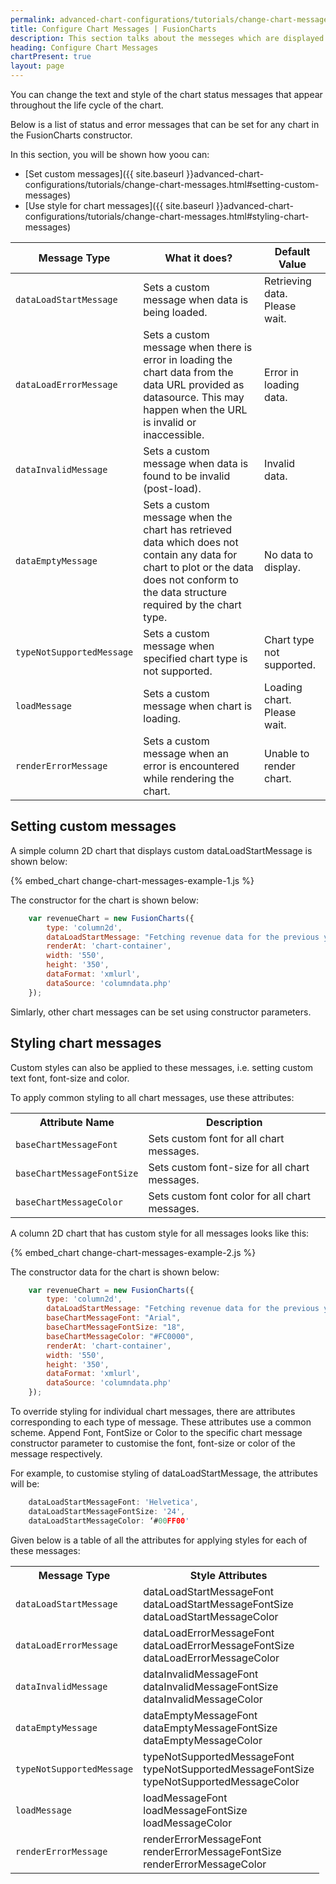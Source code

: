 ```yaml
---
permalink: advanced-chart-configurations/tutorials/change-chart-messages.html
title: Configure Chart Messages | FusionCharts
description: This section talks about the messeges which are displayed at the time of rendering of the chart. You can add cosmetics for those messages as well.
heading: Configure Chart Messages
chartPresent: true
layout: page
---
```


You can change the text and style of the chart status messages that appear throughout the life cycle of the chart.

Below is a list of status and error messages that can be set for any chart in the FusionCharts constructor.

In this section, you will be shown how yoou can:

* [Set custom messages]({{ site.baseurl }}advanced-chart-configurations/tutorials/change-chart-messages.html#setting-custom-messages)
* [Use style for chart messages]({{ site.baseurl }}advanced-chart-configurations/tutorials/change-chart-messages.html#styling-chart-messages)


<table>
    <thead>
  <tr>
    <th>Message Type</th>
    <th>What it does?</th>
    <th>Default Value</th>
  </tr>
</thead>
<tr>
    <td><code>dataLoadStartMessage</code></td>
    <td>Sets a custom message when data is being loaded.</td>
    <td>Retrieving data. Please wait.</td>
  </tr>
  <tr>
    <td><code>dataLoadErrorMessage</code></td>
    <td>Sets a custom message when there is error in loading the chart data from the data URL provided as datasource. This may happen when the URL is invalid or inaccessible.</td>
    <td>Error in loading data.</td>
  </tr>
  <tr>
    <td><code>dataInvalidMessage</code></td>
    <td>Sets a custom message when data is found to be invalid (post-load).</td>
    <td>Invalid data.</td>
  </tr>
  <tr>
    <td><code>dataEmptyMessage</code></td>
    <td>Sets a custom message when the chart has retrieved data which does not contain any data for chart to plot or the data does not conform to the data structure required by the chart type.</td>
    <td>No data to display.</td>
  </tr>
  <tr>
    <td><code>typeNotSupportedMessage</code></td>
    <td>Sets a custom message when specified chart type is not supported.</td>
    <td>Chart type not supported.</td>
  </tr>
  <tr>
    <td><code>loadMessage</code></td>
    <td>Sets a custom message when chart is loading.</td>
    <td>Loading chart. Please wait.</td>
  </tr>
  <tr>
    <td><code>renderErrorMessage</code></td>
    <td>Sets a custom message when an error is encountered while rendering the chart.</td>
    <td>Unable to render chart.</td>
  </tr>
</table>

## Setting custom messages

A simple column 2D chart that displays custom dataLoadStartMessage is shown below:

{% embed_chart change-chart-messages-example-1.js %}

The constructor for the chart is shown below:

```javascript
	var revenueChart = new FusionCharts({
	    type: 'column2d',
	    dataLoadStartMessage: "Fetching revenue data for the previous year",
	    renderAt: 'chart-container',
	    width: '550',
	    height: '350',
	    dataFormat: 'xmlurl',
	    dataSource: 'columndata.php'
	});
```

Simlarly, other chart messages can be set using constructor parameters.

## Styling chart messages

Custom styles can also be applied to these messages, i.e. setting custom text font, font-size and color.

To apply common styling to all chart messages, use these attributes:

<table >
<tr>
    <th>Attribute Name</th>
    <th>Description</th>
  </tr>
  <tr>
    <td><code>baseChartMessageFont</code></td>
    <td>Sets custom font for all chart messages.</td>
  </tr>
  <tr>
    <td><code>baseChartMessageFontSize</code></td>
    <td>Sets custom font-size for all chart messages.</td>
  </tr>
  <tr>
    <td><code>baseChartMessageColor</code></td>
    <td>Sets custom font color for all chart messages.</td>
  </tr>
</table>

A column 2D chart that has custom style for all messages looks like this:

{% embed_chart change-chart-messages-example-2.js %}


The constructor data for the chart is shown below:

```javascript
	var revenueChart = new FusionCharts({
	    type: 'column2d',
	    dataLoadStartMessage: "Fetching revenue data for the previous year",
	    baseChartMessageFont: "Arial",
	    baseChartMessageFontSize: "18",
	    baseChartMessageColor: "#FC0000",
	    renderAt: 'chart-container',
	    width: '550',
	    height: '350',
	    dataFormat: 'xmlurl',
	    dataSource: 'columndata.php'
	});
```

To override styling for individual chart messages, there are attributes corresponding to each type of message. These attributes use a common scheme. Append Font, FontSize or Color to the specific chart message constructor parameter to customise the font, font-size or color of the message respectively.

For example, to customise styling of dataLoadStartMessage, the attributes will be:

```javascript
	dataLoadStartMessageFont: 'Helvetica',
	dataLoadStartMessageFontSize: '24',
	dataLoadStartMessageColor: ‘#00FF00'
```


Given below is a table of all the attributes for applying styles for each of these messages:

<table>
  <tbody><tr>
    <th>Message Type</th>
    <th>Style Attributes</th>
  </tr>
  <tr>
    <td><code>dataLoadStartMessage</code></td>
    <td>dataLoadStartMessageFont<br>dataLoadStartMessageFontSize<br>dataLoadStartMessageColor</td>
  </tr>
  <tr>
    <td><code>dataLoadErrorMessage</code></td>
    <td>dataLoadErrorMessageFont<br>dataLoadErrorMessageFontSize<br>dataLoadErrorMessageColor</td>
  </tr>
  <tr>
    <td><code>dataInvalidMessage</code></td>
    <td>dataInvalidMessageFont<br>dataInvalidMessageFontSize<br>dataInvalidMessageColor</td>
  </tr>
  <tr>
    <td><code>dataEmptyMessage</code></td>
    <td>dataEmptyMessageFont<br>dataEmptyMessageFontSize<br>dataEmptyMessageColor</td>
  </tr>
  <tr>
    <td><code>typeNotSupportedMessage</code></td>
    <td>typeNotSupportedMessageFont<br>typeNotSupportedMessageFontSize<br>typeNotSupportedMessageColor</td>
  </tr>
  <tr>
    <td><code>loadMessage</code></td>
    <td>loadMessageFont<br>loadMessageFontSize<br>loadMessageColor</td>
  </tr>
  <tr>
    <td><code>renderErrorMessage</code></td>
    <td>renderErrorMessageFont<br>renderErrorMessageFontSize<br>renderErrorMessageColor</td>
  </tr>
</tbody></table>